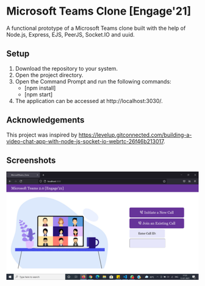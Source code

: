 # Microsoft Teams Clone [Engage'21]
A functional prototype of a Microsoft Teams clone built with the help of Node.js, Express, EJS, PeerJS, Socket.IO and uuid.

## Setup
1. Download the repository to your system.
2. Open the project directory.
3. Open the Command Prompt and run the following commands:
    - [npm install]
    - [npm start]
4. The application can be accessed at http://localhost:3030/.

## Acknowledgements
This project was inspired by https://levelup.gitconnected.com/building-a-video-chat-app-with-node-js-socket-io-webrtc-26f46b213017.

## Screenshots
![IMG](./MicrosoftTeams_Clone.png)
